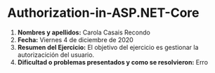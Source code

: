 # Authorization-in-ASP.NET-Core

1. **Nombres y apellidos:** Carola Casais Recondo
2. **Fecha:** Viernes 4 de diciembre de 2020
3. **Resumen del Ejercicio:** El objetivo del ejercicio es gestionar la autorizacición del usuario.
4. **Dificultad o problemas presentados y como se resolvieron:** Erro
